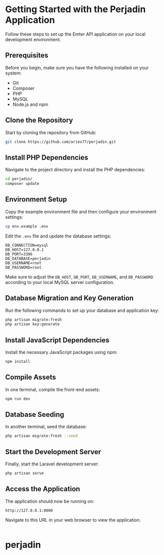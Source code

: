 # Getting Started with the Perjadin Application

Follow these steps to set up the Emter API application on your local development environment.

## Prerequisites

Before you begin, make sure you have the following installed on your system:

-   Git
-   Composer
-   PHP
-   MySQL
-   Node.js and npm

## Clone the Repository

Start by cloning the repository from GitHub:

```bash
git clone https://github.com/ariex77/perjadin.git
```

## Install PHP Dependencies

Navigate to the project directory and install the PHP dependencies:

```bash
cd perjadin/
composer update
```

## Environment Setup

Copy the example environment file and then configure your environment settings:

```bash
cp env.example .env
```

Edit the `.env` file and update the database settings:

```plaintext
DB_CONNECTION=mysql
DB_HOST=127.0.0.1
DB_PORT=3306
DB_DATABASE=perjadin
DB_USERNAME=root
DB_PASSWORD=root
```

Make sure to adjust the `DB_HOST`, `DB_PORT`, `DB_USERNAME`, and `DB_PASSWORD` according to your local MySQL server configuration.

## Database Migration and Key Generation

Run the following commands to set up your database and application key:

```bash
php artisan migrate:fresh
php artisan key:generate
```

## Install JavaScript Dependencies

Install the necessary JavaScript packages using npm:

```bash
npm install
```

## Compile Assets

In one terminal, compile the front-end assets:

```bash
npm run dev
```

## Database Seeding

In another terminal, seed the database:

```bash
php artisan migrate:fresh --seed
```

## Start the Development Server

Finally, start the Laravel development server:

```bash
php artisan serve
```

## Access the Application

The application should now be running on:

```
http://127.0.0.1:8000
```

Navigate to this URL in your web browser to view the application.

```

```
# perjadin
